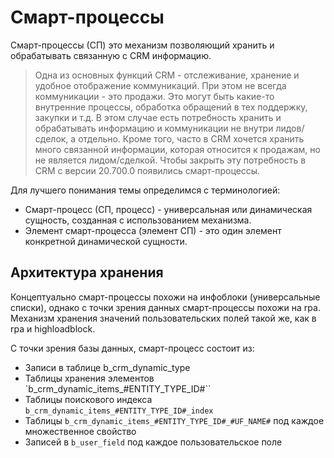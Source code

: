# Смарт-процессы

Смарт-процессы (СП) это механизм позволяющий хранить и обрабатывать связанную с CRM информацию.

> Одна из основных функций CRM - отслеживание, хранение и удобное отображение коммуникаций. При этом не всегда коммуникации - это продажи. Это могут быть какие-то внутренние процессы, обработка обращений в тех поддержку, закупки и т.д. В этом случае есть потребность хранить и обрабатывать информацию и коммуникации не внутри лидов/сделок, а отдельно.
> Кроме того, часто в CRM хочется хранить много связанной информации, которая относится к продажам, но не является лидом/сделкой. Чтобы закрыть эту потребность в CRM с версии 20.700.0 появились смарт-процессы.

Для лучшего понимания темы определимся с терминологией:

- Смарт-процесс (СП, процесс) - универсальная или динамическая сущность, созданная с использованием механизма.
- Элемент смарт-процесса (элемент СП) - это один элемент конкретной динамической сущности.

## Архитектура хранения

Концептуально смарт-процессы похожи на инфоблоки (универсальные списки), однако с точки зрения данных смарт-процессы похожи на rpa.
Механизм хранения значений пользовательских полей такой же, как в rpa и highloadblock.

С точки зрения базы данных, смарт-процесс состоит из:
- Записи в таблице b_crm_dynamic_type
- Таблицы хранения элементов `b_crm_dynamic_items_#ENTITY_TYPE_ID#``
- Таблицы поискового индекса `b_crm_dynamic_items_#ENTITY_TYPE_ID#_index`
- Таблицы `b_crm_dynamic_items_#ENTITY_TYPE_ID#_#UF_NAME#` под каждое множественное свойство
- Записей в `b_user_field` под каждое пользовательское поле

